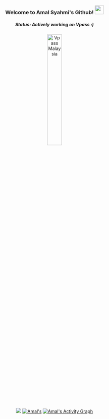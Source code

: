 <h3 align="center">
  Welcome to Amal Syahmi's Github!
  <img src="https://media.giphy.com/media/hvRJCLFzcasrR4ia7z/giphy.gif" width="28">
</h3>

<h5 align="center">Status: Actively working on Vpass :)</h5>

<div align="center">
  <a href="https://www.youtube.com/watch?v=EIkqVnldGj4">
    <img 
      src="https://img.youtube.com/vi/EIkqVnldGj4/0.jpg" 
      alt="Vpass Malaysia" 
      style="width:30%;">
  </a>
</div>
  
<p align="center">
  <img src="http://github-readme-streak-stats.herokuapp.com?user=amalsyahmi&theme=onedark&hide_border=true"/>
  <!-- https://github.com/anuraghazra/github-readme-stats -->
  <a href="https://github.com/anuraghazra/github-readme-stats"><img alt=Amal's Github Stats" src="https://denvercoder1-github-readme-stats.vercel.app/api?username=amalsyahmi&show_icons=true&count_private=true&theme=react&hide_border=true&bg_color=282C34&title_color=F85D7F&icon_color=F8D866" /></a>
  <!-- https://github.com/ashutosh00710/github-readme-activity-graph -->
  <a href="https://github.com/ashutosh00710/github-readme-activity-graph"><img alt="Amal's Activity Graph" src="https://activity-graph.herokuapp.com/graph?username=amalsyahmi&bg_color=1F222E&color=F8D866&line=F85D7F&point=FFFFFF&hide_border=true" /></a>
</p>
